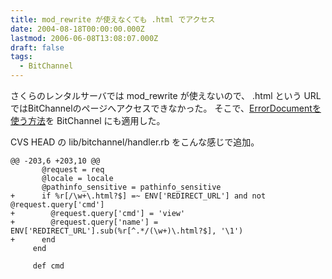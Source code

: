 ```yaml
---
title: mod_rewrite が使えなくても .html でアクセス
date: 2004-08-18T00:00:00.000Z
lastmod: 2006-06-08T13:08:07.000Z
draft: false
tags:
  - BitChannel
---
```


さくらのレンタルサーバでは mod\_rewrite が使えないので、 .html という URL ではBitChannelのページへアクセスできなかった。 そこで、[ErrorDocumentを使う方法](http://tdiary-users.sourceforge.jp/cgi-bin/wiki.cgi?html%A4%C7%A5%A2%A5%AF%A5%BB%A5%B9%A4%B7%A4%BF%A4%A4#i1)を BitChannel にも適用した。

CVS HEAD の lib/bitchannel/handler.rb をこんな感じで追加。

```
@@ -203,6 +203,10 @@
       @request = req
       @locale = locale
       @pathinfo_sensitive = pathinfo_sensitive
+      if %r[/\w+\.html?$] =~ ENV['REDIRECT_URL'] and not @request.query['cmd']
+        @request.query['cmd'] = 'view'
+        @request.query['name'] = ENV['REDIRECT_URL'].sub(%r[^.*/(\w+)\.html?$], '\1')
+      end
     end

     def cmd
```
